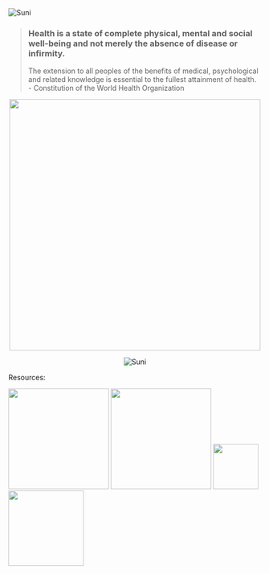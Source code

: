 <img src="./banner.jpg" alt="Suni" class="center">
<blockquote>
<h3>
Health is a state of complete physical, mental and social well-being and not merely the absence of disease or infirmity.</h3>
<p>
The extension to all peoples of the benefits of medical, psychological and related knowledge is essential to the fullest attainment of health. - Constitution of the World Health Organization </p>
</blockquote>
<p align="center"><img src=https://www.wellsteps.com/blog/wp-content/uploads/2016/08/Wellness-and-Behavior-Change-1024x318.png width="500"></p>


<p align="center">
<img src="./chart.jpg" alt="Suni" class="center">
</p>


Resources:
<p>
<img src=http://www.who.int/images/default-source/fallback/header-logos/h-logo-blue.svg?sfvrsn=aaed4f35_16 width="200">
<img src=https://www.americashealthrankings.org/assets/images/ahr-logo-h.png width="200">
<img src=https://vhcwv.org/wp-content/uploads/cdc-logo.png width="90">
<img src=http://update.lib.berkeley.edu/wp-content/uploads/2016/05/census-logo.png width="150">
</p>



